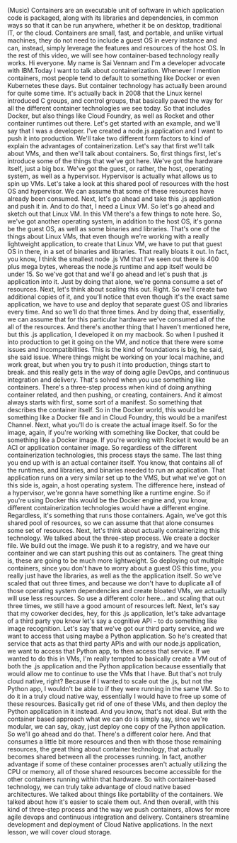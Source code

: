 (Music) Containers are an executable unit of software in which application code
is packaged, along with its libraries and dependencies, in common ways so that
it can be run anywhere, whether it be on desktop, traditional IT, or the cloud.
Containers are small, fast, and portable, and unlike virtual machines, they do
not need to include a guest OS in every instance and can, instead, simply
leverage the features and resources of the host OS. In the rest of this video,
we will see how container-based technology really works. Hi everyone. My name is
Sai Vennam and I'm a developer advocate with IBM.Today I want to talk about
containerization. Whenever I mention containers, most people tend to default to
something like Docker or even Kubernetes these days. But container technology
has actually been around for quite some time. It's actually back in 2008 that
the Linux kernel introduced C groups, and control groups, that basically paved
the way for all the different container technologies we see today. So that
includes Docker, but also things like Cloud Foundry, as well as Rocket and other
container runtimes out there. Let's get started with an example, and we'll say
that I was a developer. I've created a node.js application and I want to push it
into production. We'll take two different form factors to kind of explain the
advantages of containerization. Let's say that first we'll talk about VMs, and
then we'll talk about containers. So, first things first, let's introduce some
of the things that we've got here. We've got the hardware itself, just a big
box. We've got the guest, or rather, the host, operating system, as well as a
hypervisor. Hypervisor is actually what allows us to spin up VMs. Let's take a
look at this shared pool of resources with the host OS and hypervisor. We can
assume that some of these resources have already been consumed. Next, let's go
ahead and take this .js application and push it in. And to do that, I need a
Linux VM. So let's go ahead and sketch out that Linux VM. In this VM there's a
few things to note here. So, we've got another operating system, in addition to
the host OS, it's gonna be the guest OS, as well as some binaries and libraries.
That's one of the things about Linux VMs, that even though we're working with a
really lightweight application, to create that Linux VM, we have to put that
guest OS in there, in a set of binaries and libraries. That really bloats it
out. In fact, you know, I think the smallest node .js VM that I've seen out
there is 400 plus mega bytes, whereas the node.js runtime and app itself would
be under 15. So we've got that and we'll go ahead and let's push that .js
application into it. Just by doing that alone, we're gonna consume a set of
resources. Next, let's think about scaling this out. Right. So we'll create two
additional copies of it, and you'll notice that even though it's the exact same
application, we have to use and deploy that separate guest OS and libraries
every time. And so we'll do that three times. And by doing that, essentially, we
can assume that for this particular hardware we've consumed all of the all of
the resources. And there's another thing that I haven't mentioned here, but this
.js application, I developed it on my macbook. So when I pushed it into
production to get it going on the VM, and notice that there were some issues and
incompatibilities. This is the kind of foundations is big, he said, she said
issue. Where things might be working on your local machine, and work great, but
when you try to push it into production, things start to break. and this really
gets in the way of doing agile DevOps, and continuous integration and delivery.
That's solved when you use something like containers. There's a three-step
process when kind of doing anything container related, and then pushing, or
creating, containers. And it almost always starts with first, some sort of a
manifest. So something that describes the container itself. So in the Docker
world, this would be something like a Docker file and in Cloud Foundry, this
would be a manifest Channel. Next, what you'll do is create the actual image
itself. So for the image, again, if you're working with something like Docker,
that could be something like a Docker image. If you're working with Rocket it
would be an ACI or application container image. So regardless of the different
containerization technologies, this process stays the same. The last thing you
end up with is an actual container itself. You know, that contains all of the
runtimes, and libraries, and binaries needed to run an application. That
application runs on a very similar set up to the VMS, but what we've got on this
side is, again, a host operating system. The difference here, instead of a
hypervisor, we're gonna have something like a runtime engine. So if you're using
Docker this would be the Docker engine and, you know, different containerization
technologies would have a different engine. Regardless, it's something that runs
those containers. Again, we've got this shared pool of resources, so we can
assume that that alone consumes some set of resources. Next, let's think about
actually containerizing this technology. We talked about the three-step process.
We create a docker file. We build out the image. We push it to a registry, and
we have our container and we can start pushing this out as containers. The great
thing is, these are going to be much more lightweight. So deploying out multiple
containers, since you don't have to worry about a guest OS this time, you really
just have the libraries, as well as the the application itself. So we've scaled
that out three times, and because we don't have to duplicate all of those
operating system dependencies and create bloated VMs, we actually will use less
resources. So use a different color here... and scaling that out three times, we
still have a good amount of resources left. Next, let's say that my coworker
decides, hey, for this .js application, let's take advantage of a third party
you know  let's say a cognitive API - to do something like image recognition.
Let's say that we've got our third party service, and we want to access that
using maybe a Python application. So he's created that service that acts as that
third party APIs and with our node.js application, we want to access that Python
app, to then access that service. If we wanted to do this in VMs, I'm really
tempted to basically create a VM out of both the .js application and the Python
application because essentially that would allow me to continue to use the VMs
that I have. But that's not truly cloud native, right? Because if I wanted to
scale out the .js, but not the Python app, I wouldn't be able to if they were
running in the same VM. So to do it in a truly cloud native way, essentially I
would have to free up some of these resources. Basically get rid of one of these
VMs, and then deploy the Python application in it instead. And you know, that's
not ideal. But with the container based approach what we can do is simply say,
since we're modular, we can say, okay, just deploy one copy of the Python
application. So we'll go ahead and do that. There's a different color here. And
that consumes a little bit more resources and then with those those remaining
resources, the great thing about container technology, that actually becomes
shared between all the processes running. In fact, another advantage if some of
these container processes aren't actually utilizing the CPU or memory, all of
those shared resources become accessible for the other containers running within
that hardware. So with container-based technology, we can truly take advantage
of cloud native based architectures. We talked about things like portability of
the containers. We talked about how it's easier to scale them out. And then
overall, with this kind of three-step process and the way we push containers,
allows for more agile devops and continuous integration and delivery. Containers
streamline development and deployment of Cloud Native applications. In the next
lesson, we will cover cloud storage.